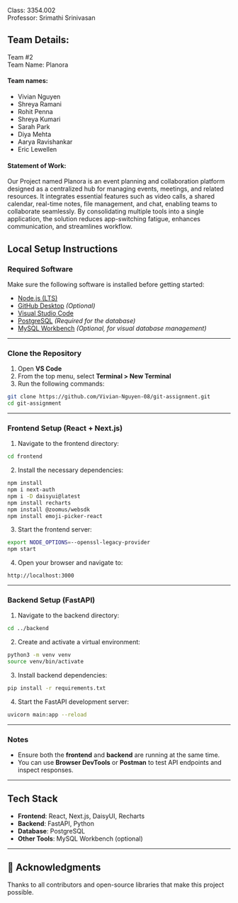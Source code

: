 Class: 3354.002
<br>Professor: Srimathi Srinivasan

<h2>Team Details:</h2>
Team #2
<br>Team Name: Planora
<br><h4>Team names:</h4>

- Vivian Nguyen
- Shreya Ramani
- Rohit Penna
- Shreya Kumari 
- Sarah Park
- Diya Mehta
- Aarya Ravishankar
- Eric Lewellen

<h4>Statement of Work: </h4>
<p> Our Project named Planora is an event planning and collaboration platform designed as a centralized hub for managing events, meetings, and related resources. 
It integrates essential features such as video calls, a shared calendar, real-time notes, file management, and chat, enabling teams to collaborate seamlessly. 
By consolidating multiple tools into a single application, the solution reduces app-switching fatigue, enhances communication, and streamlines workflow.  </p>



## Local Setup Instructions

### Required Software

Make sure the following software is installed before getting started:

- [Node.js (LTS)](https://nodejs.org/en/)
- [GitHub Desktop](https://desktop.github.com/) *(Optional)*
- [Visual Studio Code](https://code.visualstudio.com/)
- [PostgreSQL](https://www.postgresql.org/) *(Required for the database)*
- [MySQL Workbench](https://www.mysql.com/products/workbench/) *(Optional, for visual database management)*

---

### Clone the Repository

1. Open **VS Code**
2. From the top menu, select **Terminal > New Terminal**
3. Run the following commands:

```bash
git clone https://github.com/Vivian-Nguyen-08/git-assignment.git
cd git-assignment
```

---

###  Frontend Setup (React + Next.js)

1. Navigate to the frontend directory:

```bash
cd frontend
```

2. Install the necessary dependencies:

```bash
npm install
npm i next-auth
npm i -D daisyui@latest
npm install recharts
npm install @zoomus/websdk
npm install emoji-picker-react
```

3. Start the frontend server:

```bash
export NODE_OPTIONS=--openssl-legacy-provider
npm start
```

4. Open your browser and navigate to:

```
http://localhost:3000
```

---

###  Backend Setup (FastAPI)

1. Navigate to the backend directory:

```bash
cd ../backend
```

2. Create and activate a virtual environment:

```bash
python3 -m venv venv
source venv/bin/activate
```

3. Install backend dependencies:

```bash
pip install -r requirements.txt
```

4. Start the FastAPI development server:

```bash
uvicorn main:app --reload
```

---

###  Notes

- Ensure both the **frontend** and **backend** are running at the same time.
- You can use **Browser DevTools** or **Postman** to test API endpoints and inspect responses.

---

## Tech Stack

- **Frontend**: React, Next.js, DaisyUI, Recharts
- **Backend**: FastAPI, Python
- **Database**: PostgreSQL
- **Other Tools**: MySQL Workbench (optional)

---

## 🙌 Acknowledgments

Thanks to all contributors and open-source libraries that make this project possible.
